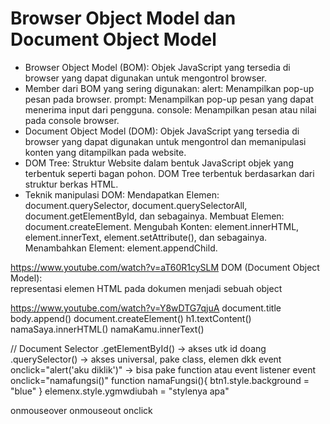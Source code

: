 # Browser Object Model dan Document Object Model
- Browser Object Model (BOM):
  Objek JavaScript yang tersedia di browser yang dapat digunakan untuk mengontrol browser.
- Member dari BOM yang sering digunakan:
  alert: Menampilkan pop-up pesan pada browser.
  prompt: Menampilkan  pop-up pesan yang dapat menerima input dari pengguna.
  console: Menampilkan pesan atau nilai pada console browser.
- Document Object Model (DOM):
  Objek JavaScript yang tersedia di browser yang dapat digunakan untuk mengontrol dan memanipulasi konten yang ditampilkan pada website.
- DOM Tree:
  Struktur Website dalam bentuk JavaScript objek yang terbentuk seperti bagan pohon.
  DOM Tree terbentuk berdasarkan dari struktur berkas HTML.
- Teknik manipulasi DOM:
  Mendapatkan Elemen: document.querySelector, document.querySelectorAll, document.getElementById, dan sebagainya.
  Membuat Elemen: document.createElement.
  Mengubah Konten: element.innerHTML, element.innerText, element.setAttribute(), dan sebagainya.
  Menambahkan Element: element.appendChild.

https://www.youtube.com/watch?v=aT60R1cySLM
DOM (Document Object Model):  
representasi elemen HTML pada dokumen menjadi sebuah object 

https://www.youtube.com/watch?v=Y8wDTG7qjuA
document.title 
body.append()
document.createElement()
h1.textContent()
namaSaya.innerHTML()
namaKamu.innerText()

// Document Selector
.getElementById() -> akses utk id doang
.querySelector() -> akses universal, pake class, elemen dkk
event onclick="alert('aku diklik')" -> bisa pake function atau event listener 
event onclick="namafungsi()" 
function namaFungsi(){
  btn1.style.background = "blue"
}
elemenx.style.ygmwdiubah = "stylenya apa"

onmouseover
onmouseout
onclick 
